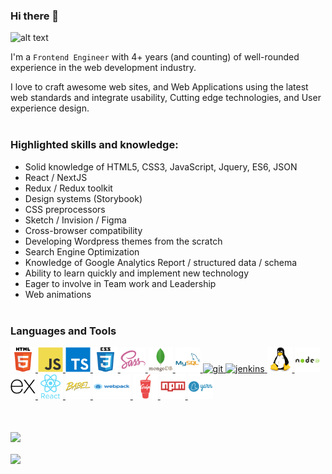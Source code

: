### Hi there 👋

![alt text](https://media.licdn.com/dms/image/D5616AQEhn1GIWfeD0w/profile-displaybackgroundimage-shrink_350_1400/0/1671728409593?e=1693440000&v=beta&t=RFX23VJVRZBhN9gxh6FmX3k8HMgC3Mqwrpw9WVM9HHg)

I'm a `Frontend Engineer` with 4+ years (and counting) of well-rounded experience in the web development industry.

I love to craft awesome web sites, and Web Applications using the latest web standards and integrate usability, Cutting edge technologies, and User experience design.
<br /><br />
### Highlighted skills and knowledge:

- Solid knowledge of HTML5, CSS3, JavaScript, Jquery, ES6, JSON
- React / NextJS
- Redux / Redux toolkit
- Design systems (Storybook)
- CSS preprocessors
- Sketch / Invision / Figma 
- Cross-browser compatibility
- Developing Wordpress themes from the scratch
- Search Engine Optimization 
- Knowledge of Google Analytics Report / structured data / schema
- Ability to learn quickly and implement new technology
- Eager to involve in Team work and Leadership
- Web animations
<br /><br />
### Languages and Tools

<p align="left" dir="auto">
<a href="https://www.w3.org/html/" rel="nofollow"> <img src="https://raw.githubusercontent.com/devicons/devicon/master/icons/html5/html5-original-wordmark.svg" alt="html5" width="40" height="40" style="max-width: 100%;"> </a>
<a href="https://developer.mozilla.org/en-US/docs/Web/JavaScript" rel="nofollow"> <img src="https://raw.githubusercontent.com/devicons/devicon/master/icons/javascript/javascript-original.svg" alt="javascript" width="40" height="40" style="max-width: 100%;"> </a>
<a href="https://www.typescriptlang.org/" rel="nofollow"> <img src="https://raw.githubusercontent.com/devicons/devicon/master/icons/typescript/typescript-original.svg" alt="“typescript”" width="40" height="40" style="max-width: 100%;"> </a>
<a href="https://www.w3schools.com/css/" rel="nofollow"> <img src="https://raw.githubusercontent.com/devicons/devicon/master/icons/css3/css3-original-wordmark.svg" alt="css3" width="40" height="40" style="max-width: 100%;"> </a> 
<a href="https://sass-lang.com/" rel="nofollow"> <img src="https://raw.githubusercontent.com/devicons/devicon/master/icons/sass/sass-original.svg" alt="“sass”" width="40" height="40" style="max-width: 100%;"> </a>
<a href="https://www.mongodb.com/" rel="nofollow"> <img src="https://raw.githubusercontent.com/devicons/devicon/master/icons/mongodb/mongodb-original-wordmark.svg" alt="mongodb" width="40" height="40" style="max-width: 100%;"> </a>
<a href="https://www.mysql.com/" rel="nofollow"> <img src="https://raw.githubusercontent.com/devicons/devicon/master/icons/mysql/mysql-original-wordmark.svg" alt="mysql" width="40" height="40" style="max-width: 100%;"> </a>
<a href="https://git-scm.com/" rel="nofollow"> <img src="https://camo.githubusercontent.com/fbfcb9e3dc648adc93bef37c718db16c52f617ad055a26de6dc3c21865c3321d/68747470733a2f2f7777772e766563746f726c6f676f2e7a6f6e652f6c6f676f732f6769742d73636d2f6769742d73636d2d69636f6e2e737667" alt="git" width="40" height="40" data-canonical-src="https://www.vectorlogo.zone/logos/git-scm/git-scm-icon.svg" style="max-width: 100%;"> </a>
<a href="https://www.jenkins.io" rel="nofollow"> <img src="https://camo.githubusercontent.com/265574c40f0816ed0fd67127cfbc382866182a7ec468c614906103c15700e707/68747470733a2f2f7777772e766563746f726c6f676f2e7a6f6e652f6c6f676f732f6a656e6b696e732f6a656e6b696e732d69636f6e2e737667" alt="jenkins" width="40" height="40" data-canonical-src="https://www.vectorlogo.zone/logos/jenkins/jenkins-icon.svg" style="max-width: 100%;"> </a>
<a href="https://www.linux.org/" rel="nofollow"> <img src="https://raw.githubusercontent.com/devicons/devicon/master/icons/linux/linux-original.svg" alt="linux" width="40" height="40" style="max-width: 100%;"> </a>
<a href="https://nodejs.org" rel="nofollow"> <img src="https://raw.githubusercontent.com/devicons/devicon/master/icons/nodejs/nodejs-original-wordmark.svg" alt="nodejs" width="40" height="40" style="max-width: 100%;"> </a> 
<a href="https://expressjs.com/" rel="nofollow"> <img src="https://raw.githubusercontent.com/devicons/devicon/master/icons/express/express-original.svg" alt="“express" width="40" height="40" style="max-width: 100%;"> </a>
<a href="https://reactjs.org/" rel="nofollow"> <img src="https://raw.githubusercontent.com/devicons/devicon/master/icons/react/react-original-wordmark.svg" alt="react" width="40" height="40" style="max-width: 100%;"> </a>
<a href="https://babeljs.io/" rel="nofollow"> <img src="https://raw.githubusercontent.com/devicons/devicon/master/icons/babel/babel-original.svg" alt="“babel”" width="40" height="40" style="max-width: 100%;"> </a>
<a href="https://webpack.js.org" rel="nofollow"> <img src="https://raw.githubusercontent.com/devicons/devicon/master/icons/webpack/webpack-original-wordmark.svg" alt="webpack" width="60" height="40" style="max-width: 100%;"> </a>
<a href="https://gulpjs.com/" rel="nofollow"> <img src="https://raw.githubusercontent.com/devicons/devicon/master/icons/gulp/gulp-plain.svg" alt="“gulp”" width="40" height="40" style="max-width: 100%;"> </a>
<a href="https://www.npmjs.com/" rel="nofollow"> <img src="https://raw.githubusercontent.com/devicons/devicon/master/icons/npm/npm-original-wordmark.svg" alt="“npm”" width="40" height="40" style="max-width: 100%;"> </a>
<a href="https://yarnpkg.com/" rel="nofollow"> <img src="https://raw.githubusercontent.com/devicons/devicon/master/icons/yarn/yarn-original-wordmark.svg" alt="“yarn”" width="40" height="40" style="max-width: 100%;"> </a>
</p>
<br />
<br />
<a href="https://github.com/anuraghazra/github-readme-stats">
  <img height=200 align="center" src="https://github-readme-stats.vercel.app/api?username=kelum1991" />
</a>
<br /><br />
<a href="https://github.com/anuraghazra/convoychat">
  <img height=200 align="center" src="https://github-readme-stats.vercel.app/api/top-langs?username=kelum1991&layout=compact&langs_count=8&card_width=320" />
</a>